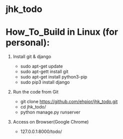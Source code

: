# jhk_todo

# How_To_Build in Linux (for personal):

1. Install git & django

    - sudo apt-get update
    - sudo apt-gett install git
    - sudo apt-get install python3-pip
    - sudo pip3 install django


2. Run the code from Git

    - git clone https://github.com/ehpior/jhk_todo.git
    - cd jhk_todo/
    - python manage.py runserver


3. Access on Browser(Google Chrome)

    - 127.0.0.1:8000/todo/

